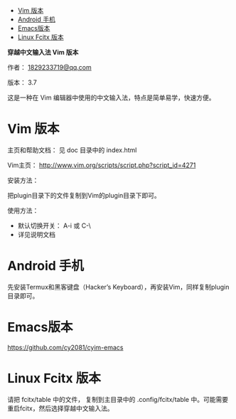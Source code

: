 - [Vim 版本](#sec-1)
- [Android 手机](#sec-2)
- [Emacs版本](#sec-3)
- [Linux Fcitx 版本](#sec-4)

**穿越中文输入法 Vim 版本**

作者： 1829233719@qq.com

版本： 3.7

这是一种在 Vim 编辑器中使用的中文输入法，特点是简单易学，快速方便。

# Vim 版本<a id="sec-1"></a>

主页和帮助文档： 见 doc 目录中的 index.html

Vim主页： <http://www.vim.org/scripts/script.php?script_id=4271>

安装方法：

把plugin目录下的文件复制到Vim的plugin目录下即可。

使用方法：

-   默认切换开关： A-i 或 C-\\
-   详见说明文档

# Android 手机<a id="sec-2"></a>

先安装Termux和黑客键盘（Hacker’s Keyboard），再安装Vim，同样复制plugin目录即可。

# Emacs版本<a id="sec-3"></a>

<https://github.com/cy2081/cyim-emacs>

# Linux Fcitx 版本<a id="sec-4"></a>

请把 fcitx/table 中的文件， 复制到主目录中的 .config/fcitx/table 中。可能需要重启fcitx，然后选择穿越中文输入法。
